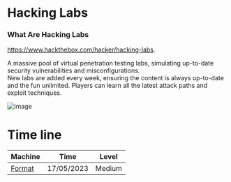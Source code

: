 # Hacking Labs

### What Are Hacking Labs

https://www.hackthebox.com/hacker/hacking-labs.   

A massive pool of virtual penetration testing labs, simulating up-to-date security vulnerabilities and misconfigurations.  
New labs are added every week, ensuring the content is always up-to-date and the fun unlimited. Players can learn all the latest attack paths and exploit techniques.  

![image](https://user-images.githubusercontent.com/84217196/223667382-da52133d-b8fd-4028-8e16-8a936de01ca3.png)

# Time line

|**Machine**|**Time**|**Level**|
|-----------|--------|---------|
|[Format](https://github.com/col-1002/Write-ups/blob/main/HackTheBox%20Main%20Machine/Medium/Format/Format.md) | 17/05/2023| Medium|
